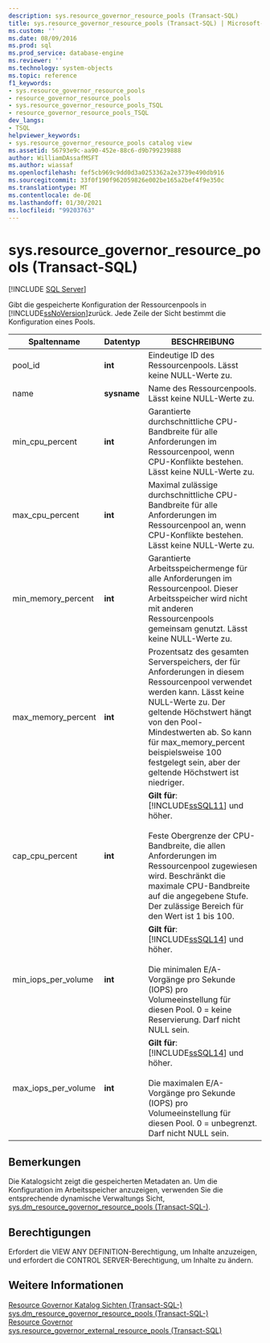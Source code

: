 ```yaml
---
description: sys.resource_governor_resource_pools (Transact-SQL)
title: sys.resource_governor_resource_pools (Transact-SQL) | Microsoft-Dokumentation
ms.custom: ''
ms.date: 08/09/2016
ms.prod: sql
ms.prod_service: database-engine
ms.reviewer: ''
ms.technology: system-objects
ms.topic: reference
f1_keywords:
- sys.resource_governor_resource_pools
- resource_governor_resource_pools
- sys.resource_governor_resource_pools_TSQL
- resource_governor_resource_pools_TSQL
dev_langs:
- TSQL
helpviewer_keywords:
- sys.resource_governor_resource_pools catalog view
ms.assetid: 56793e9c-aa90-452e-88c6-d9b799239888
author: WilliamDAssafMSFT
ms.author: wiassaf
ms.openlocfilehash: fef5cb969c9dd0d3a0253362a2e3739e490db916
ms.sourcegitcommit: 33f0f190f962059826e002be165a2bef4f9e350c
ms.translationtype: MT
ms.contentlocale: de-DE
ms.lasthandoff: 01/30/2021
ms.locfileid: "99203763"
---
```

# <a name="sysresource_governor_resource_pools-transact-sql"></a>sys.resource_governor_resource_pools (Transact-SQL)
[!INCLUDE [SQL Server](../../includes/applies-to-version/sqlserver.md)]

  Gibt die gespeicherte Konfiguration der Ressourcenpools in [!INCLUDE[ssNoVersion](../../includes/ssnoversion-md.md)]zurück. Jede Zeile der Sicht bestimmt die Konfiguration eines Pools.  
  
|Spaltenname|Datentyp|BESCHREIBUNG|  
|-----------------|---------------|-----------------|  
|pool_id|**int**|Eindeutige ID des Ressourcenpools. Lässt keine NULL-Werte zu.|  
|name|**sysname**|Name des Ressourcenpools. Lässt keine NULL-Werte zu.|  
|min_cpu_percent|**int**|Garantierte durchschnittliche CPU-Bandbreite für alle Anforderungen im Ressourcenpool, wenn CPU-Konflikte bestehen. Lässt keine NULL-Werte zu.|  
|max_cpu_percent|**int**|Maximal zulässige durchschnittliche CPU-Bandbreite für alle Anforderungen im Ressourcenpool an, wenn CPU-Konflikte bestehen. Lässt keine NULL-Werte zu.|  
|min_memory_percent|**int**|Garantierte Arbeitsspeichermenge für alle Anforderungen im Ressourcenpool. Dieser Arbeitsspeicher wird nicht mit anderen Ressourcenpools gemeinsam genutzt. Lässt keine NULL-Werte zu.|  
|max_memory_percent|**int**|Prozentsatz des gesamten Serverspeichers, der für Anforderungen in diesem Ressourcenpool verwendet werden kann. Lässt keine NULL-Werte zu. Der geltende Höchstwert hängt von den Pool-Mindestwerten ab. So kann für max_memory_percent beispielsweise 100 festgelegt sein, aber der geltende Höchstwert ist niedriger.|  
|cap_cpu_percent|**int**|**Gilt für**:  [!INCLUDE[ssSQL11](../../includes/sssql11-md.md)] und höher.<br /><br /> Feste Obergrenze der CPU-Bandbreite, die allen Anforderungen im Ressourcenpool zugewiesen wird. Beschränkt die maximale CPU-Bandbreite auf die angegebene Stufe. Der zulässige Bereich für den Wert ist 1 bis 100.|  
|min_iops_per_volume|**int**|**Gilt für**:  [!INCLUDE[ssSQL14](../../includes/sssql14-md.md)] und höher.<br /><br /> Die minimalen E/A-Vorgänge pro Sekunde (IOPS) pro Volumeeinstellung für diesen Pool. 0 = keine Reservierung. Darf nicht NULL sein.|  
|max_iops_per_volume|**int**|**Gilt für**:  [!INCLUDE[ssSQL14](../../includes/sssql14-md.md)] und höher.<br /><br /> Die maximalen E/A-Vorgänge pro Sekunde (IOPS) pro Volumeeinstellung für diesen Pool. 0 = unbegrenzt. Darf nicht NULL sein.|  
  
## <a name="remarks"></a>Bemerkungen  
 Die Katalogsicht zeigt die gespeicherten Metadaten an. Um die Konfiguration im Arbeitsspeicher anzuzeigen, verwenden Sie die entsprechende dynamische Verwaltungs Sicht, [sys.dm_resource_governor_resource_pools &#40;Transact-SQL-&#41;](../../relational-databases/system-dynamic-management-views/sys-dm-resource-governor-resource-pools-transact-sql.md).  
  
## <a name="permissions"></a>Berechtigungen  
 Erfordert die VIEW ANY DEFINITION-Berechtigung, um Inhalte anzuzeigen, und erfordert die CONTROL SERVER-Berechtigung, um Inhalte zu ändern.  
  
## <a name="see-also"></a>Weitere Informationen  
 [Resource Governor Katalog Sichten &#40;Transact-SQL-&#41;](../../relational-databases/system-catalog-views/resource-governor-catalog-views-transact-sql.md)   
 [sys.dm_resource_governor_resource_pools &#40;Transact-SQL-&#41;](../../relational-databases/system-dynamic-management-views/sys-dm-resource-governor-resource-pools-transact-sql.md)   
 [Resource Governor](../../relational-databases/resource-governor/resource-governor.md)   
 [sys.resource_governor_external_resource_pools &#40;Transact-SQL&#41;](../../relational-databases/system-catalog-views/sys-resource-governor-external-resource-pools-transact-sql.md)  
  
  
